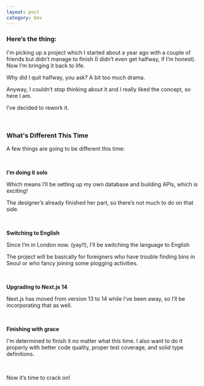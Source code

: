 ```yaml
---
layout: post
category: Dev
---
```


### Here’s the thing:

I'm picking up a project which I started about a year ago with a couple of friends but didn’t manage to finish (I didn’t even get halfway, if I’m honest). Now I’m bringing it back to life.

Why did I quit halfway, you ask? A bit too much drama.

Anyway, I couldn’t stop thinking about it and I really liked the concept, so here I am.

I’ve decided to rework it.

<br/>

### What's Different This Time

A few things are going to be different this time:

<br/>

**I’m doing it solo**

Which means I’ll be setting up my own database and building APIs, which is exciting!

The designer’s already finished her part, so there’s not much to do on that side.

<br/>

**Switching to English**

Since I’m in London now. (yay!!), I’ll be switching the language to English

The project will be basically for foreigners who have trouble finding bins in Seoul or who fancy joining some plogging activities.

<br/>

**Upgrading to Next.js 14**

Next.js has moved from version 13 to 14 while I’ve been away, so I’ll be incorporating that as well.

<br/>

**Finishing with grace**

I'm determined to finish it no matter what this time. I also want to do it properly with better code quality, proper test coverage, and solid type definitions.

<br/>

Now it’s time to crack on!
